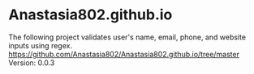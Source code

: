 # Anastasia802.github.io
The following project validates user's name, email, phone, and website inputs using regex. https://github.com/Anastasia802/Anastasia802.github.io/tree/master
Version: 0.0.3

